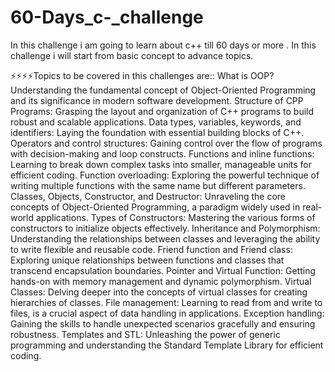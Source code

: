 # 60-Days_c-_challenge
In this challenge i am going to learn about c++ till 60 days or more . In this challenge i will start from basic concept to advance topics. 


⚡⚡⚡⚡Topics to be covered in this challenges are::
            What is OOP? Understanding the fundamental concept of Object-Oriented Programming and its significance in modern software development.
Structure of CPP Programs: Grasping the layout and organization of C++ programs to build robust and scalable applications.
Data types, variables, keywords, and identifiers: Laying the foundation with essential building blocks of C++.
Operators and control structures: Gaining control over the flow of programs with decision-making and loop constructs.
Functions and inline functions: Learning to break down complex tasks into smaller, manageable units for efficient coding.
Function overloading: Exploring the powerful technique of writing multiple functions with the same name but different parameters.
Classes, Objects, Constructor, and Destructor: Unraveling the core concepts of Object-Oriented Programming, a paradigm widely used in real-world applications.
Types of Constructors: Mastering the various forms of constructors to initialize objects effectively.
Inheritance and Polymorphism: Understanding the relationships between classes and leveraging the ability to write flexible and reusable code.
Friend function and Friend class: Exploring unique relationships between functions and classes that transcend encapsulation boundaries.
Pointer and Virtual Function: Getting hands-on with memory management and dynamic polymorphism.
Virtual Classes: Delving deeper into the concepts of virtual classes for creating hierarchies of classes.
File management: Learning to read from and write to files, is a crucial aspect of data handling in applications.
Exception handling: Gaining the skills to handle unexpected scenarios gracefully and ensuring robustness.
Templates and STL: Unleashing the power of generic programming and understanding the Standard Template Library for efficient coding.
